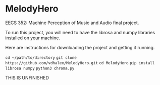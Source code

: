 # MelodyHero
EECS 352: Machine Perception of Music and Audio final project.

To run this project, you will need to have the librosa and numpy libraries installed on your machine.

Here are instructions for downloading the project and getting it running.

`cd ~/path/to/directory`
`git clone https://github.com/vdhalex/MelodyHero.git`
`cd MelodyHero`
`pip install librosa numpy`
`python3 chroma.py`

THIS IS UNFINISHED
